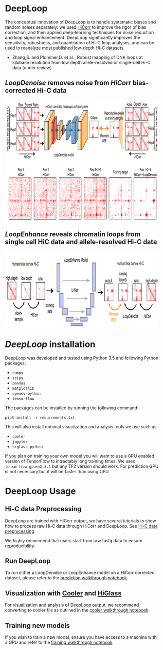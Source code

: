 # DeepLoop
The conceptual innovation of DeepLoop is to handle systematic biases and random noises separately: we used [HiCorr](https://github.com/JinLabBioinfo/HiCorr) to improve the rigor of bias correction, and then applied deep-learning techniques for noise reduction and loop signal enhancement. DeepLoop significantly improves the sensitivity, robustness, and quantitation of Hi-C loop analyses, and can be used to reanalyze most published low-depth Hi-C datasets. 
* Zhang,S. and Plummer,D. et al._ Robust mapping of DNA loops at kilobase resolution from low depth allele-resolved or single-cell Hi-C data (under review)
## *LoopDenoise* removes noise from *HiCorr* bias-corrected Hi-C data
<p align="center">
<img align="center" src="https://github.com/JinLabBioinfo/DeepLoop/blob/master/images/LoopDenoise.PNG" width="900" height="400">
</p>


## *LoopEnhance* reveals chromatin loops from single cell HiC data and allele-resolved Hi-C data
<p align="center">
<img align="center" src="https://github.com/JinLabBioinfo/DeepLoop/blob/master/images/LoopEnhance.PNG" width="1000" height="250">
</p>

# *DeepLoop* installation

DeepLoop was developed and tested using Python 3.5 and following Python packages:

* `numpy`
* `scipy`
* `pandas`
* `matplotlib`
* `opencv-python`
* `tensorflow`

The packages can be installed by running the following command:

`pip3 install -r requirements.txt`

This will also install optional visualization and analysis tools we use such as:

* `cooler`
* `jupyter`
* `higlass-python`

If you plan on training your own model you will want to use a GPU enabled version of TensorFlow to intractably long training times.  We used `tensorflow-gpu==2.3.1` but any TF2 version should work.  For prediction GPU is not necessary but it will be faster than using CPU.

# DeepLoop Usage

## Hi-C data Preprocessing
DeepLoop are trained with HiCorr output, we have several tutorials to show how to process raw Hi-C data through HiCorr and DeepLoop. 
See [Hi-C data preprocessing](https://github.com/shanshan950/Hi-C-data-preprocess)

We highly recommend that users start from raw fastq data to ensure reproducibility.

## Run DeepLoop

To run either a LoopDenoise or LoopEnhance model on a HiCorr corrected dataset, please refer to the [prediction walkthrough notebook](https://github.com/JinLabBioinfo/DeepLoop/blob/7c742f4bf6ab57e2204c9cc21ea5f87bc60f7475/examples/walkthrough_prediction.ipynb)

## Visualization with [Cooler](https://github.com/open2c/cooler) and [HiGlass](http://higlass.io/)

For visualization and analysis of DeepLoop output, we recommend converting to cooler file as outlined in the [cooler walkthrough notebook](https://github.com/JinLabBioinfo/DeepLoop/blob/7c742f4bf6ab57e2204c9cc21ea5f87bc60f7475/examples/walkthrough_cooler.ipynb)

## Training new models

If you wish to train a new model, ensure you have access to a machine with a GPU and refer to the [training walkthrough notebook](https://github.com/JinLabBioinfo/DeepLoop/blob/7c742f4bf6ab57e2204c9cc21ea5f87bc60f7475/examples/walkthrough_training.ipynb)
